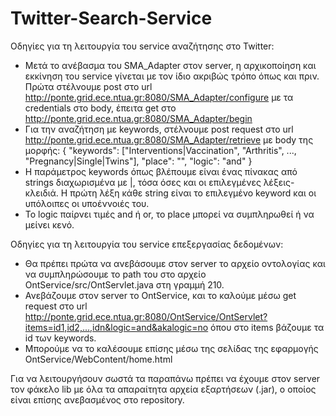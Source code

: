 # Twitter-Search-Service

Οδηγίες για τη λειτουργία του service αναζήτησης στο Twitter:
- Μετά το ανέβασμα του SMA_Adapter στον server, η αρχικοποίηση και εκκίνηση του service γίνεται με τον ίδιο ακριβώς τρόπο όπως και πριν. Πρώτα στέλνουμε post στο url http://ponte.grid.ece.ntua.gr:8080/SMA_Adapter/configure με τα credentials στο body, έπειτα get στο http://ponte.grid.ece.ntua.gr:8080/SMA_Adapter/begin
- Για την αναζήτηση με keywords, στέλνουμε post request στο url http://ponte.grid.ece.ntua.gr:8080/SMA_Adapter/retrieve με body της μορφής:
{
  "keywords": ["Interventions|Vaccination", "Arthritis", ..., "Pregnancy|Single|Twins"],
  "place": "",
  "logic": "and"
}
- Η παράμετρος keywords όπως βλέπουμε είναι ένας πίνακας από strings διαχωρισμένα με |, τόσα όσες και οι επιλεγμένες λέξεις-κλειδιά. Η πρώτη λέξη κάθε string είναι το επιλεγμένο keyword και οι υπόλοιπες οι υποέννοιές του.
- Το logic παίρνει τιμές and ή or, το place μπορεί να συμπληρωθεί ή να μείνει κενό.

Οδηγίες για τη λειτουργία του service επεξεργασίας δεδομένων:
- Θα πρέπει πρώτα να ανεβάσουμε στον server το αρχείο οντολογίας και να συμπληρώσουμε το path του στο αρχείο OntService/src/OntServlet.java στη γραμμή 210.
- Ανεβάζουμε στον server το OntService, και το καλούμε μέσω get request στο url http://ponte.grid.ece.ntua.gr:8080/OntService/OntServlet?items=id1,id2,...,idn&logic=and&akalogic=no
όπου στο items βάζουμε τα id των keywords.
- Μπορούμε να το καλέσουμε επίσης μέσω της σελίδας της εφαρμογής OntService/WebContent/home.html

Για να λειτουργήσουν σωστά τα παραπάνω πρέπει να έχουμε στον server τον φάκελο lib με όλα τα απαραίτητα αρχεία εξαρτήσεων (.jar), ο οποίος είναι επίσης ανεβασμένος στο repository.
